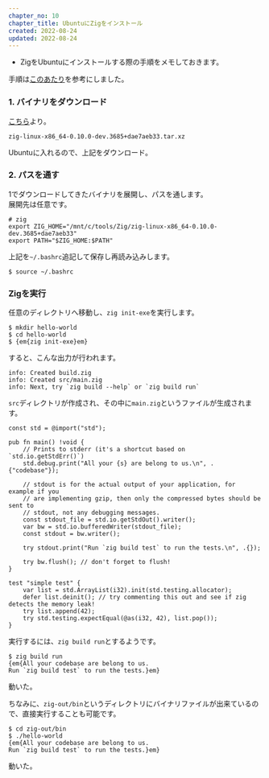 ```yaml
---
chapter_no: 10
chapter_title: UbuntuにZigをインストール
created: 2022-08-24
updated: 2022-08-24
---
```

- ZigをUbuntuにインストールする際の手順をメモしておきます。

手順は[このあたり](https://ziglang.org/learn/getting-started/#installing-zig)を参考にしました。

### 1. バイナリをダウンロード
[こちら](https://ziglang.org/download/)より。
```
zig-linux-x86_64-0.10.0-dev.3685+dae7aeb33.tar.xz
```
Ubuntuに入れるので、上記をダウンロード。

### 2. パスを通す
1でダウンロードしてきたバイナリを展開し、パスを通します。  
展開先は任意です。
```:~/.bashrc
# zig
export ZIG_HOME="/mnt/c/tools/Zig/zig-linux-x86_64-0.10.0-dev.3685+dae7aeb33"
export PATH="$ZIG_HOME:$PATH"
```
上記を`~/.bashrc`追記して保存し再読み込みします。

```output:再読み込み
$ source ~/.bashrc
```

### Zigを実行
任意のディレクトリへ移動し、`zig init-exe`を実行します。
```output
$ mkdir hello-world
$ cd hello-world
$ {em{zig init-exe}em}
```

すると、こんな出力が行われます。
```output
info: Created build.zig
info: Created src/main.zig
info: Next, try `zig build --help` or `zig build run`
```

`src`ディレクトリが作成され、その中に`main.zig`というファイルが生成されます。
```:main.zig
const std = @import("std");

pub fn main() !void {
    // Prints to stderr (it's a shortcut based on `std.io.getStdErr()`)
    std.debug.print("All your {s} are belong to us.\n", .{"codebase"});

    // stdout is for the actual output of your application, for example if you
    // are implementing gzip, then only the compressed bytes should be sent to
    // stdout, not any debugging messages.
    const stdout_file = std.io.getStdOut().writer();
    var bw = std.io.bufferedWriter(stdout_file);
    const stdout = bw.writer();

    try stdout.print("Run `zig build test` to run the tests.\n", .{});

    try bw.flush(); // don't forget to flush!
}

test "simple test" {
    var list = std.ArrayList(i32).init(std.testing.allocator);
    defer list.deinit(); // try commenting this out and see if zig detects the memory leak!
    try list.append(42);
    try std.testing.expectEqual(@as(i32, 42), list.pop());
}
```

実行するには、`zig build run`とするようです。
```output
$ zig build run
{em{All your codebase are belong to us.
Run `zig build test` to run the tests.}em}
```
動いた。

ちなみに、`zig-out/bin`というディレクトリにバイナリファイルが出来ているので、直接実行することも可能です。
```output
$ cd zig-out/bin
$ ./hello-world
{em{All your codebase are belong to us.
Run `zig build test` to run the tests.}em}
```
動いた。

